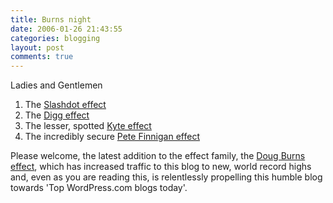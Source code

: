 ```yaml
---
title: Burns night
date: 2006-01-26 21:43:55
categories: blogging
layout: post
comments: true
---
```

Ladies and Gentlemen

1.  The [Slashdot effect](http://en.wikipedia.org/wiki/Slashdot_effect)
2.  The [Digg effect](http://www.shaolintiger.com/2006/01/20/i-got-digged-the-digg-effect/)
3.  The lesser, spotted [Kyte effect](http://thinkoracle.blogspot.com/2005/12/thomas-kyte-effect.html)
4.  The incredibly secure [Pete Finnigan effect](http://oracledoug.com/serendipity/index.php?/archives/880-The-Pete-Finnigan-Effect.html)

Please welcome, the latest addition to the effect family, the 
[Doug Burns effect](http://oracledoug.com/serendipity/index.php?/archives/873-Bits-and-Pieces.html),
which has increased traffic to this blog to new, world record highs and,
even as you are reading this, is relentlessly propelling this humble
blog towards 'Top WordPress.com blogs today'.
